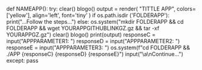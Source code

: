 def NAMEAPP():
    try:
        clear()
        blogo()
        output = render(
        "TITTLE APP", colors=['yellow'], align='left', font='tiny'
        )
        if os.path.isdir ('FOLDERAPP'):
            print("...Follow the steps...")
        else:
            os.system("mkdir FOLDERAPP && cd FOLDERAPP && wget YOURAPPGITHUBLINKGZ.gz && tar -xf YOURAPPGZ.gz")
            clear()
            blogo()
            print(output)
        responseC = input("APPPARAMETER1: ")
        responseD = input("APPPARAMETER2: ")
        responseE = input("APPPARAMETER3: ")
        os.system(f"cd FOLDERAPP && ./APP {responseC} {responseD} {responseE}")
        input("\a\nContinue...")
    except:
        pass
